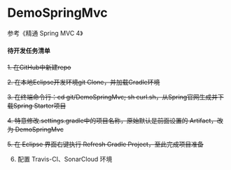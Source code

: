 # DemoSpringMvc

参考《精通 Spring MVC 4》

#### 待开发任务清单
~~1. 在GitHub中新建repo~~

~~2. 在本地Eclipse开发环境git Clone，并加载Gradle环境~~

~~3. 在终端命令行：cd git/DemoSpringMvc; sh curl.sh，从Spring官网生成并下载Spring Starter项目~~

~~4. 特意修改.settings.gradle中的项目名称，原始默认是前面设置的 Artifact，改为 DemoSpringMvc~~

~~5. 在 Eclipse 界面右键执行 Refresh Gradle Project，至此完成项目准备~~

6. 配置 Travis-CI、SonarCloud 环境

